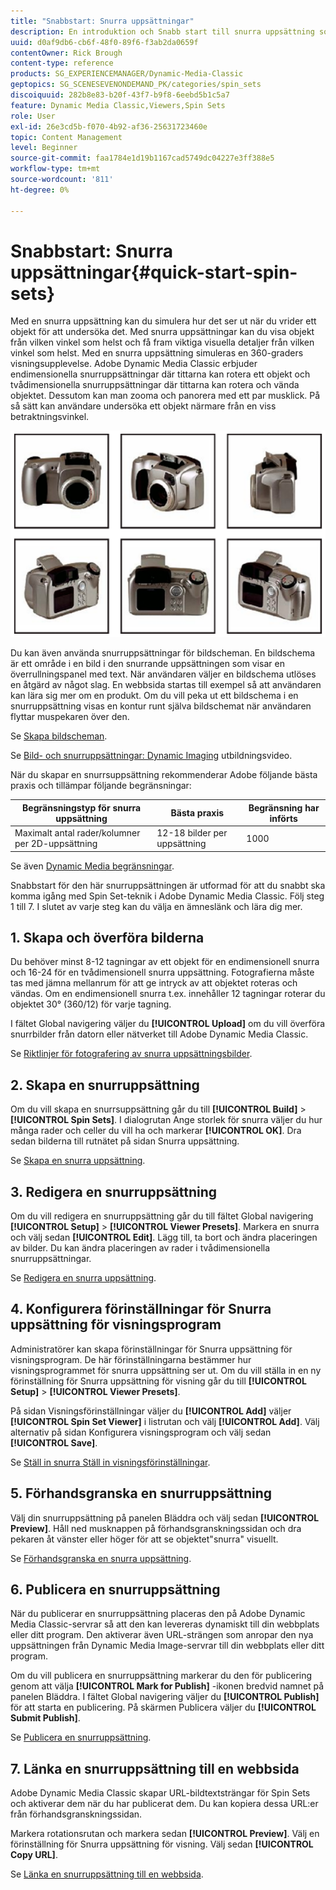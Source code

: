 ```yaml
---
title: "Snabbstart: Snurra uppsättningar"
description: En introduktion och Snabb start till snurra uppsättning som hjälper dig att komma igång snabbt i Adobe Dynamic Media Classic.
uuid: d0af9db6-cb6f-48f0-89f6-f3ab2da0659f
contentOwner: Rick Brough
content-type: reference
products: SG_EXPERIENCEMANAGER/Dynamic-Media-Classic
geptopics: SG_SCENESEVENONDEMAND_PK/categories/spin_sets
discoiquuid: 282b8e83-b20f-43f7-b9f8-6eebd5b1c5a7
feature: Dynamic Media Classic,Viewers,Spin Sets
role: User
exl-id: 26e3cd5b-f070-4b92-af36-25631723460e
topic: Content Management
level: Beginner
source-git-commit: faa1784e1d19b1167cad5749dc04227e3ff388e5
workflow-type: tm+mt
source-wordcount: '811'
ht-degree: 0%

---
```


# Snabbstart: Snurra uppsättningar{#quick-start-spin-sets}

Med en snurra uppsättning kan du simulera hur det ser ut när du vrider ett objekt för att undersöka det. Med snurra uppsättningar kan du visa objekt från vilken vinkel som helst och få fram viktiga visuella detaljer från vilken vinkel som helst. Med en snurra uppsättning simuleras en 360-graders visningsupplevelse. Adobe Dynamic Media Classic erbjuder endimensionella snurruppsättningar där tittarna kan rotera ett objekt och tvådimensionella snurruppsättningar där tittarna kan rotera och vända objektet. Dessutom kan man zooma och panorera med ett par musklick. På så sätt kan användare undersöka ett objekt närmare från en viss betraktningsvinkel.

![Bilder för en snurra uppsättning.](/help/using/assets/spin_set.png)

Du kan även använda snurruppsättningar för bildscheman. En bildschema är ett område i en bild i den snurrande uppsättningen som visar en överrullningspanel med text. När användaren väljer en bildschema utlöses en åtgärd av något slag. En webbsida startas till exempel så att användaren kan lära sig mer om en produkt. Om du vill peka ut ett bildschema i en snurruppsättning visas en kontur runt själva bildschemat när användaren flyttar muspekaren över den.

Se [Skapa bildscheman](creating-image-maps.md).

Se [Bild- och snurruppsättningar: Dynamic Imaging](https://s7d5.scene7.com/s7viewers/html5/VideoViewer.html?videoserverurl=https://s7d5.scene7.com/is/content/&amp;emailurl=https://s7d5.scene7.com/s7/emailFriend&amp;serverUrl=https://s7d5.scene7.com/is/image/&amp;config=Scene7SharedAssets/Universal_HTML5_Video&amp;contenturl=https://s7d5.scene7.com/skins/&amp;asset=S7tutorials/556_Image%20&amp;%20Spin%20Sets_converted%20renamed_Dynamic%20Imaging-AVS) utbildningsvideo.

När du skapar en snurrsuppsättning rekommenderar Adobe följande bästa praxis och tillämpar följande begränsningar:

| Begränsningstyp för snurra uppsättning | Bästa praxis | Begränsning har införts |
| --- | --- | --- |
| Maximalt antal rader/kolumner per 2D-uppsättning | 12-18 bilder per uppsättning | 1000 |

Se även [Dynamic Media begränsningar](/help/using/limitations.md).

Snabbstart för den här snurruppsättningen är utformad för att du snabbt ska komma igång med Spin Set-teknik i Adobe Dynamic Media Classic. Följ steg 1 till 7. I slutet av varje steg kan du välja en ämneslänk och lära dig mer.

## 1. Skapa och överföra bilderna

Du behöver minst 8-12 tagningar av ett objekt för en endimensionell snurra och 16-24 för en tvådimensionell snurra uppsättning. Fotografierna måste tas med jämna mellanrum för att ge intryck av att objektet roteras och vändas. Om en endimensionell snurra t.ex. innehåller 12 tagningar roterar du objektet 30° (360/12) för varje tagning.

I fältet Global navigering väljer du **[!UICONTROL Upload]** om du vill överföra snurrbilder från datorn eller nätverket till Adobe Dynamic Media Classic.

Se [Riktlinjer för fotografering av snurra uppsättningsbilder](creating-spin-set.md#guidelines-for-shooting-spin-set-images).

## 2. Skapa en snurruppsättning

Om du vill skapa en snurrsuppsättning går du till **[!UICONTROL Build]** > **[!UICONTROL Spin Sets]**. I dialogrutan Ange storlek för snurra väljer du hur många rader och celler du vill ha och markerar **[!UICONTROL OK]**. Dra sedan bilderna till rutnätet på sidan Snurra uppsättning.

Se [Skapa en snurra uppsättning](creating-spin-set.md#creating-a-spin-set).

## 3. Redigera en snurruppsättning

Om du vill redigera en snurruppsättning går du till fältet Global navigering **[!UICONTROL Setup]** > **[!UICONTROL Viewer Presets]**. Markera en snurra och välj sedan **[!UICONTROL Edit]**. Lägg till, ta bort och ändra placeringen av bilder. Du kan ändra placeringen av rader i tvådimensionella snurruppsättningar.

Se [Redigera en snurra uppsättning](creating-spin-set.md#editing-a-spin-set).

## 4. Konfigurera förinställningar för Snurra uppsättning för visningsprogram

Administratörer kan skapa förinställningar för Snurra uppsättning för visningsprogram. De här förinställningarna bestämmer hur visningsprogrammet för snurra uppsättning ser ut. Om du vill ställa in en ny förinställning för Snurra uppsättning för visning går du till **[!UICONTROL Setup]** > **[!UICONTROL Viewer Presets]**.

På sidan Visningsförinställningar väljer du **[!UICONTROL Add]** väljer **[!UICONTROL Spin Set Viewer]** i listrutan och välj **[!UICONTROL Add]**. Välj alternativ på sidan Konfigurera visningsprogram och välj sedan **[!UICONTROL Save]**.

Se [Ställ in snurra Ställ in visningsförinställningar](setting-spin-set-viewer-presets.md#setting-up-spin-set-viewer-presets).

## 5. Förhandsgranska en snurruppsättning

Välj din snurruppsättning på panelen Bläddra och välj sedan **[!UICONTROL Preview]**. Håll ned musknappen på förhandsgranskningssidan och dra pekaren åt vänster eller höger för att se objektet&quot;snurra&quot; visuellt.

Se [Förhandsgranska en snurra uppsättning](previewing-spin-set.md#previewing-a-spin-set).

## 6. Publicera en snurruppsättning

När du publicerar en snurruppsättning placeras den på Adobe Dynamic Media Classic-servrar så att den kan levereras dynamiskt till din webbplats eller ditt program. Den aktiverar även URL-strängen som anropar den nya uppsättningen från Dynamic Media Image-servrar till din webbplats eller ditt program.

Om du vill publicera en snurruppsättning markerar du den för publicering genom att välja **[!UICONTROL Mark for Publish]** -ikonen bredvid namnet på panelen Bläddra. I fältet Global navigering väljer du **[!UICONTROL Publish]** för att starta en publicering. På skärmen Publicera väljer du **[!UICONTROL Submit Publish]**.

Se [Publicera en snurruppsättning](publishing-spin-set.md#publishing-a-spin-set).

## 7. Länka en snurruppsättning till en webbsida

Adobe Dynamic Media Classic skapar URL-bildtextsträngar för Spin Sets och aktiverar dem när du har publicerat dem. Du kan kopiera dessa URL:er från förhandsgranskningssidan.

Markera rotationsrutan och markera sedan **[!UICONTROL Preview]**. Välj en förinställning för Snurra uppsättning för visning. Välj sedan **[!UICONTROL Copy URL]**.

Se [Länka en snurruppsättning till en webbsida](linking-spin-set-web-page.md#linking-a-spin-set-to-a-web-page).
